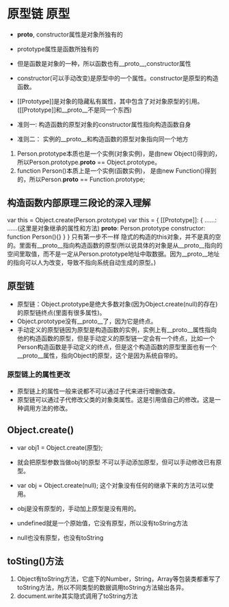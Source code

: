 # 原型链 原型

* __proto__, constructor属性是对象所独有的
* prototype属性是函数所独有的
* 但是函数是对象的一种，所以函数也有__proto__,constructor属性

* constructor(可以手动改变)是原型中的一个属性。constructor是原型的构造函数。
* [[Prototype]]是对象的隐藏私有属性，其中包含了对对象原型的引用。([[Prototype]]和__proto__不是同一个东西)

* 准则一: 构造函数的原型对象的constructor属性指向构造函数自身
* 准则二： 实例的__proto__和构造函数的原型对象指向同一个地方

1. Person.prototype本质也是一个实例(对象实例)，是由new Object()得到的，所以Person.prototype.__proto__ == Object.prototype。
2. function Person()本质上是一个实例(函数实例)， 是由new Function()得到的，所以Person.__proto__ == Function.prototype;

## 构造函数内部原理三段论的深入理解

var this = Object.create(Person.prototype)
var  this = {
    [[Prototype]]: {
        ......: ......(这里是对象继承的属性和方法)
        __proto__: Person.prototype
        constructor: function Person(){}
    }
}
只有第一步不一样   隐式的构造的this对象，并不是真的空的。里面有__proto__指向构造函数的原型(所以说具体的对象是从__proto__指向的空间里取值，而不是一定从Person.prototype地址中取数据。因为__proto__地址的指向可以人为改变，导致不指向系统自动生成的原型。)

## 原型链

* 原型链：Object.prototype是绝大多数对象(因为Object.create(null)的存在)的原型链终点(里面有很多属性)。
* Object.prototype没有__proto__了，因为它是终点。
* 手动定义的原型链因为原型是构造函数的实例，实例上有__proto__属性指向他的构造函数的原型，但是手动定义的原型链一定会有一个终点，比如一个Person构造函数是手动定义的终点，但是这个构造函数的原型里面也有一个__proto__属性，指向Object的原型，这个是因为系统自带的。

### 原型链上的属性更改

* 原型链上的属性一般来说都不可以通过子代来进行增删改查。
* 原型链可以通过子代修改父类的对象类属性。这是引用值自己的修改。这是一种调用方法的修改。

## Object.create()

* var obj1 = Object.create(原型);
* 就会把原型参数当做obj1的原型 不可以手动添加原型，但可以手动修改已有原型。

* var obj = Object.create(null); 这个对象没有任何的继承下来的方法可以使用。
* obj是没有原型的，手动加上原型是没有用的。

* undefined就是一个原始值，它没有原型，所以没有toString方法
* null也没有原型，也没有toString

## toSting()方法

1. Object有toString方法，它底下的Number，String，Array等包装类都重写了toString方法，所以不同类型的数据调用toString方法输出各异。
2. document.write其实隐式调用了toString方法
